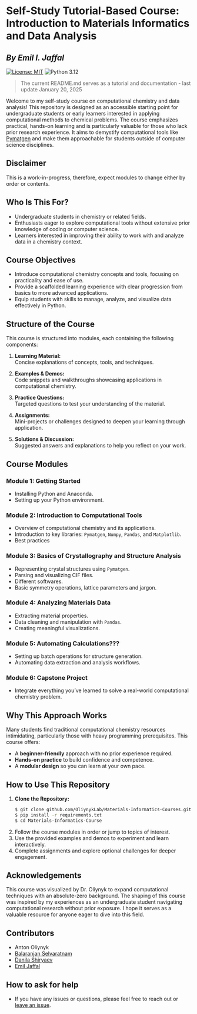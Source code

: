 # **Self-Study Tutorial-Based Course: Introduction to Materials Informatics and Data Analysis**
## *By Emil I. Jaffal*

[![License: MIT](https://img.shields.io/badge/License-MIT-yellow.svg)](https://github.com/OliynykLab/Materials-Informatics-Course/blob/main/LICENSE)
![Python 3.12](https://img.shields.io/badge/python-3.12-blue.svg)

> The current README.md serves as a tutorial and documentation - last update January 20, 2025

Welcome to my self-study course on computational chemistry and data analysis! This repository is designed as an accessible starting point for undergraduate students or early learners interested in applying computational methods to chemical problems. The course emphasizes practical, hands-on learning and is particularly valuable for those who lack prior research experience. It aims to demystify computational tools like [Pymatgen](https://pymatgen.org) and make them approachable for students outside of computer science disciplines.

## Disclaimer

This is a work-in-progress, therefore, expect modules to change either by order or contents.

## **Who Is This For?**
- Undergraduate students in chemistry or related fields.  
- Enthusiasts eager to explore computational tools without extensive prior knowledge of coding or computer science.  
- Learners interested in improving their ability to work with and analyze data in a chemistry context.  

## **Course Objectives**
- Introduce computational chemistry concepts and tools, focusing on practicality and ease of use.  
- Provide a scaffolded learning experience with clear progression from basics to more advanced applications.  
- Equip students with skills to manage, analyze, and visualize data effectively in Python.  

## **Structure of the Course**
This course is structured into modules, each containing the following components:
1. **Learning Material:**  
   Concise explanations of concepts, tools, and techniques.  
   
2. **Examples & Demos:**  
   Code snippets and walkthroughs showcasing applications in computational chemistry.  

3. **Practice Questions:**  
   Targeted questions to test your understanding of the material.  

4. **Assignments:**  
   Mini-projects or challenges designed to deepen your learning through application.  

5. **Solutions & Discussion:**  
   Suggested answers and explanations to help you reflect on your work.

## **Course Modules**
### **Module 1: Getting Started**
- Installing Python and Anaconda.
- Setting up your Python environment.  

### **Module 2: Introduction to Computational Tools**
- Overview of computational chemistry and its applications.  
- Introduction to key libraries: `Pymatgen`, `Numpy`, `Pandas`, and `Matplotlib`.  
- Best practices

### **Module 3: Basics of Crystallography and Structure Analysis**  
- Representing crystal structures using `Pymatgen`.  
- Parsing and visualizing CIF files.  
- Different softwares.
- Basic symmetry operations, lattice parameters and jargon.  

### **Module 4: Analyzing Materials Data**  
- Extracting material properties.  
- Data cleaning and manipulation with `Pandas`.  
- Creating meaningful visualizations.  

### **Module 5: Automating Calculations???**  
- Setting up batch operations for structure generation.  
- Automating data extraction and analysis workflows.  

### **Module 6: Capstone Project**  
- Integrate everything you’ve learned to solve a real-world computational chemistry problem.  

## **Why This Approach Works**  
Many students find traditional computational chemistry resources intimidating, particularly those with heavy programming prerequisites. This course offers:  
- A **beginner-friendly** approach with no prior experience required.  
- **Hands-on practice** to build confidence and competence.  
- A **modular design** so you can learn at your own pace.

## **How to Use This Repository**
1. **Clone the Repository:**  
   ```bash
   $ git clone github.com/OliynykLab/Materials-Informatics-Courses.git
   $ pip install -r requirements.txt
   $ cd Materials-Informatics-Course
   ```     
2. Follow the course modules in order or jump to topics of interest.  
3. Use the provided examples and demos to experiment and learn interactively.  
4. Complete assignments and explore optional challenges for deeper engagement.  

## **Acknowledgements**

This course was visualized by Dr. Oliynyk to expand computational techniques with an absolute-zero background. 
The shaping of this course was inspired by my experiences as an undergraduate student navigating computational 
research without prior exposure. I hope it serves as a valuable resource for anyone eager to dive into this field.

## Contributors

- Anton Oliynyk
- [Balaranjan Selvaratnam](https://github.com/balaranjan)
- [Danila Shiryaev](https://github.com/dshirya)
- [Emil Jaffal](https://github.com/EmilJaffal)

## How to ask for help

- If you have any issues or questions, please feel free to reach out or
  [leave an issue](https://github.com/oliynyklab/Materials-Informatics-Course/issues).
